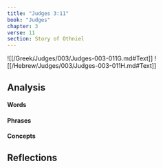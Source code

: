 ```yaml
---
title: "Judges 3:11"
book: "Judges"
chapter: 3
verse: 11
section: Story of Othniel
---
```

![[/Greek/Judges/003/Judges-003-011G.md#Text]]
![[/Hebrew/Judges/003/Judges-003-011H.md#Text]]

## Analysis

#### Words

#### Phrases

#### Concepts

## Reflections
